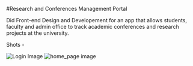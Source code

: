 #Research and Conferences Management Portal

Did Front-end Design and Developement for an app that allows students, faculty and admin office to track academic conferences and research projects at the university.

Shots -

![Login Image](https://s3.amazonaws.com/files.droplr.com/files_production/acc_93352/u1h2?AWSAccessKeyId=AKIAJSVQN3Z4K7MT5U2A&Expires=1351951795&Signature=H%2FJ6DcGq5oex7jeLSjDEG8An8hk%3D&response-content-disposition=inline%3B%20filename%2A%3DUTF-8%27%27login.png)
![home_page image](https://s3.amazonaws.com/files.droplr.com/files_production/acc_93352/DRg6?AWSAccessKeyId=AKIAJSVQN3Z4K7MT5U2A&Expires=1351951026&Signature=%2Bih2cyDwx9JV9My9GCx4bRxmzHw%3D&response-content-disposition=inline%3B%20filename%2A%3DUTF-8%27%27main.JPG)
